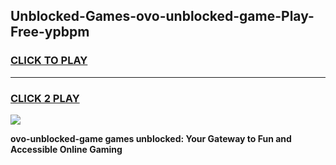 
## Unblocked-Games-ovo-unblocked-game-Play-Free-ypbpm
<h3>
<a href="https://premium76.site?title=ovo-unblocked-game&ref=18A1">CLICK TO PLAY</a></h3>
<hr>

<h3>
<a href="https://premium76.site?title=ovo-unblocked-game&ref=18A1">CLICK 2 PLAY</a>
  
</h3>

<a href="https://premium76.site?title=ovo-unblocked-game&ref=18A1"><img src="https://clearcache.store/games.png"></a>


**ovo-unblocked-game games unblocked: Your Gateway to Fun and Accessible Online Gaming**
